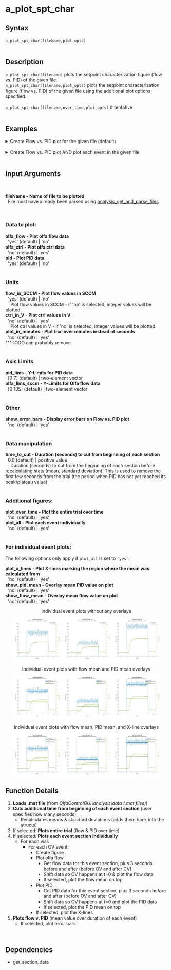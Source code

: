 # a_plot_spt_char

## Syntax
`a_plot_spt_char(fileName,plot_opts)`  
<br>

## Description
`a_plot_spt_char(filename)` plots the setpoint characterization figure (flow vs. PID) of the given file.  
`a_plot_spt_char(filename,plot_opts)` plots the setpoint characterization figure (flow vs. PID) of the given file using the additional plot options specified.  
<br>
`a_plot_spt_char(filename,over_time,plot_opts)` # tentative
<br>
<br>

<!--
Options that always apply:
- time to cut


Default: create single Flow v. PID plot  
Options:
    - 

Can add:  
- plot of entire trial (maybe get rid of this, can just do that in a_plot_olfa_and_pid)  
- individual plots of each event that occurred
    - lots of options here for what we want to show
-->

## Examples
<details><summary>Create Flow vs. PID plot for the given file (default)</summary>
<br>

`a_plot_spt_char('2024-01-09_datafile_01');`<p align="center"><img src="images/examples/spt_char_default.jpg" width="40%"></p>
</details>

<br>

<details><summary>Create Flow vs. PID plot AND plot each event in the given file</summary>
<br>

`a_plot_spt_char('2024-10-16_datafile_00',plot_all='yes');`<p align="center">
  <img src="images/examples/spt_char_plot_all_01.jpg" width="30%">
  <img src="images/examples/spt_char_plot_all_02.jpg" width="30%">
  <img src="images/examples/spt_char_plot_all_03.jpg" width="30%"></p>
</details>

<br>

## Input Arguments

<br>

**fileName - Name of file to be plotted**  
&nbsp;&nbsp;File must have already been parsed using [analysis_get_and_parse_files](analysis_get_and_parse_files.md)

<br>

### Data to plot:
**olfa_flow - Plot olfa flow data**  
&nbsp;&nbsp;'yes' (default) | 'no'  
**olfa_ctrl - Plot olfa ctrl data**  
&nbsp;&nbsp;'no' (default) | 'yes'  
**pid - Plot PID data**  
&nbsp;&nbsp;'yes' (default) | 'no'  
<br>

### Units  
**flow_in_SCCM - Plot flow values in SCCM**  
&nbsp;&nbsp;'yes' (default) | 'no'  
&nbsp;&nbsp;&nbsp;&nbsp;Plot flow values in SCCM - if 'no' is selected, integer values will be plotted.  
**ctrl_in_V - Plot ctrl values in V**  
&nbsp;&nbsp;'no' (default) | 'yes'  
&nbsp;&nbsp;&nbsp;&nbsp;Plot ctrl values in V - if 'no' is selected, integer values will be plotted.  
**plot_in_minutes - Plot trial over minutes instead of seconds**  
&nbsp;&nbsp;'no' (default) | 'yes'  
^^^TODO can probably remove  
<br>

### Axis Limits  
**pid_lims - Y-Limits for PID data**  
&nbsp;&nbsp;[0 7] (default) | two-element vector  
**olfa_lims_sccm - Y-Limits for Olfa flow data**  
&nbsp;&nbsp;[0 105] (default) | two-element vector  
<br>

### Other
**show_error_bars - Display error bars on Flow vs. PID plot**  
&nbsp;&nbsp;'no' (default) | 'yes'  
<br>

### Data manipulation
**time_to_cut - Duration (seconds) to cut from beginning of each section**  
&nbsp;&nbsp;0.0 (default) | positive value  
&nbsp;&nbsp;&nbsp;&nbsp;Duration (seconds) to cut from the beginning of each section before recalculating stats (mean, standard deviation). This is used to remove the first few seconds from the trial (the period when PID has not yet reached its peak/plateau value)  
<br>

### Additional figures:
**plot_over_time - Plot the entire trial over time**  
&nbsp;&nbsp;'no' (default) | 'yes'  
**plot_all - Plot each event individually**  
&nbsp;&nbsp;'no' (default) | 'yes'  
<br>

### For individual event plots:  
The following options only apply if `plot_all` is set to `'yes'`.  

**plot_x_lines - Plot X-lines marking the region where the mean was calculated from**  
&nbsp;&nbsp;'no' (default) | 'yes'  
**show_pid_mean - Overlay mean PID value on plot**  
&nbsp;&nbsp;'no' (default) | 'yes'  
**show_flow_mean - Overlay mean flow value on plot**  
&nbsp;&nbsp;'no' (default) | 'yes'  

<p align="center">Individual event plots without any overlays</p>
<p align="center">
  <img src="images/examples/spt_char_plot_all_01.jpg" width="30%">
  <img src="images/examples/spt_char_plot_all_02.jpg" width="30%">
  <img src="images/examples/spt_char_plot_all_03.jpg" width="30%">
</p>

<p align="center">Individual event plots with flow mean and PID mean overlays</p>
<p align="center">
  <img src="images/examples/spt_char_plot_all_01_means.jpg" width="30%">
  <img src="images/examples/spt_char_plot_all_02_means.jpg" width="30%">
  <img src="images/examples/spt_char_plot_all_03_means.jpg" width="30%">
</p>

<p align="center">Individual event plots with flow mean, PID mean, and X-line overlays</p>
<p align="center">
  <img src="images/examples/spt_char_plot_all_01_means_xlines.jpg" width="30%">
  <img src="images/examples/spt_char_plot_all_02_means_xlines.jpg" width="30%">
  <img src="images/examples/spt_char_plot_all_03_means_xlines.jpg" width="30%">
</p>



## Function Details
1. **Loads .mat file** (from *OlfaControlGUI\analysis\data (.mat files)*)
2. **Cuts additional time from beginning of each event section** (user specifies how many seconds)
    - Recalculates means & standard deviations (adds them back into the structs)
2. If selected: **Plots entire trial** (flow & PID over time)
3. If selected: **Plots each event section individually**
    - For each vial:  
        - For each OV event:  
            - Create figure  
            - Plot olfa flow
                - Get flow data for this event section, plus 3 seconds before and after (before OV and after CV)  
                - Shift data so OV happens at t=0 & plot the flow data  
                - If selected, plot the flow mean on top
            - Plot PID
                - Get PID data for thie event section, plus 3 seconds before and after (before OV and after CV)
                - Shift data so OV happens at t=0 and plot the PID data
                - If selected, plot the PID mean on top
            - If selected, plot the X-lines
4. **Plots flow v. PID** (mean value over duration of each event)
    - If selected, plot error bars  
<br>

## Dependencies

- get_section_data

